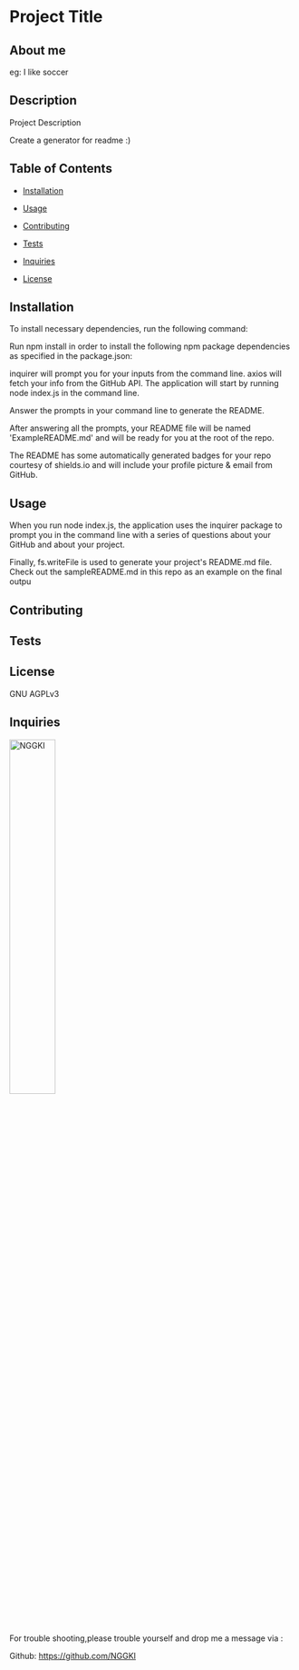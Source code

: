# Project Title

## About me

eg: I like soccer

## Description

Project Description

Create a generator for readme :)

## Table of Contents

- [Installation](#installation)

- [Usage](#usage)

- [Contributing](#contributing)

- [Tests](#tests)

- [Inquiries](#Inquiries)

- [License](#License)

## Installation

To install necessary dependencies, run the following command:

Run npm install in order to install the following npm package dependencies as specified in the package.json:

inquirer will prompt you for your inputs from the command line.
axios will fetch your info from the GitHub API.
The application will start by running node index.js in the command line.

Answer the prompts in your command line to generate the README.

After answering all the prompts, your README file will be named 'ExampleREADME.md' and will be ready for you at the root of the repo.

The README has some automatically generated badges for your repo courtesy of shields.io and will include your profile picture & email from GitHub.

## Usage

When you run node index.js, the application uses the inquirer package to prompt you in the command line with a series of questions about your GitHub and about your project.

Finally, fs.writeFile is used to generate your project's README.md file. Check out the sampleREADME.md in this repo as an example on the final outpu

## Contributing

## Tests

## License

GNU AGPLv3

## Inquiries

<img src="https://avatars.githubusercontent.com/u/99234927?v=4" alt="NGGKI" width="40%" />

For trouble shooting,please trouble yourself and drop me a message via :

Github: https://github.com/NGGKI
